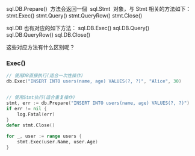 sql.DB.Prepare()  方法会返回一個  sql.Stmt  对象，与 Stmt 相关的方法如下：
stmt.Exec()
stmt.Query()
stmt.QueryRow()
stmt.Close()

sql.DB 也有对应的如下方法：
sql.DB.Exec()
sql.DB.Query()
sql.DB.QueryRow()
sql.DB.Close()

这些对应方法有什么区别呢？

### Exec()

```go
// 使用DB直接执行(适合一次性操作)
db.Exec("INSERT INTO users(name, age) VALUES(?, ?)", "Alice", 30)


// 使用Stmt执行(适合重复操作)
stmt, err := db.Prepare("INSERT INTO users(name, age) VALUES(?, ?)")
if err != nil {
    log.Fatal(err)
}
defer stmt.Close()

for _, user := range users {
    stmt.Exec(user.Name, user.Age)
}
```
